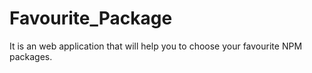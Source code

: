 # Favourite_Package
It is an web application that will help you to choose your favourite NPM packages.
